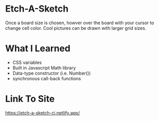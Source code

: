 
# Etch-A-Sketch

Once a board size is chosen, howver over the board with your cursor to change cell color. Cool pictures can be drawn with larger grid sizes.

# What I Learned

* CSS variables
* Built in Javascript Math library
* Data-type constructor (i.e. Number())
* synchronous call-back functions

# Link To Site

https://etch-a-sketch-cj.netlify.app/
